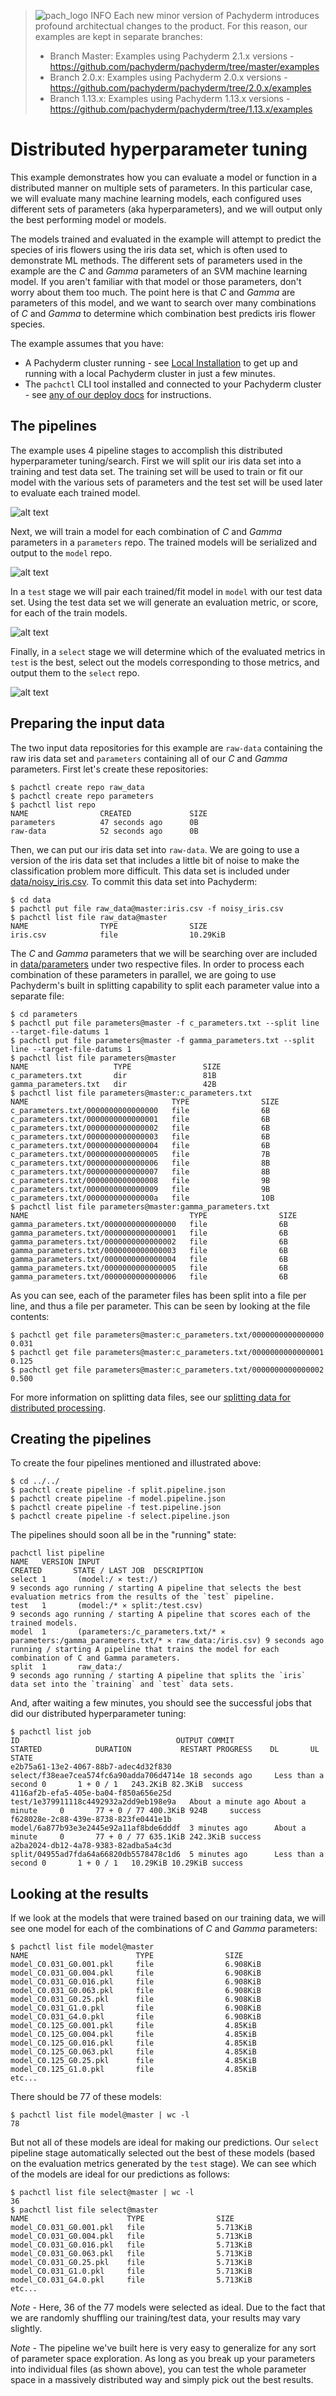 > ![pach_logo](../../img/pach_logo.svg) INFO Each new minor version of Pachyderm introduces profound
> architectual changes to the product. For this reason, our examples are kept in separate branches:
>
> - Branch Master: Examples using Pachyderm 2.1.x versions -
  > https://github.com/pachyderm/pachyderm/tree/master/examples
> - Branch 2.0.x: Examples using Pachyderm 2.0.x versions -
  > https://github.com/pachyderm/pachyderm/tree/2.0.x/examples
> - Branch 1.13.x: Examples using Pachyderm 1.13.x versions -
  > https://github.com/pachyderm/pachyderm/tree/1.13.x/examples

# Distributed hyperparameter tuning

This example demonstrates how you can evaluate a model or function in a distributed manner on
multiple sets of parameters. In this particular case, we will evaluate many machine learning models,
each configured uses different sets of parameters (aka hyperparameters), and we will output only the
best performing model or models.

The models trained and evaluated in the example will attempt to predict the species of iris flowers
using the iris data set, which is often used to demonstrate ML methods. The different sets of
parameters used in the example are the _C_ and _Gamma_ parameters of an SVM machine learning model.
If you aren't familiar with that model or those parameters, don't worry about them too much. The
point here is that _C_ and _Gamma_ are parameters of this model, and we want to search over many
combinations of _C_ and _Gamma_ to determine which combination best predicts iris flower species.

The example assumes that you have:

- A Pachyderm cluster running - see
  [Local Installation](https://docs.pachyderm.com/latest/getting-started/local-installation/) to get
  up and running with a local Pachyderm cluster in just a few minutes.
- The `pachctl` CLI tool installed and connected to your Pachyderm cluster - see
  [any of our deploy docs](https://docs.pachyderm.com/latest/deploy-manage/deploy/) for
  instructions.

## The pipelines

The example uses 4 pipeline stages to accomplish this distributed hyperparameter tuning/search.
First we will split our iris data set into a training and test data set. The training set will be
used to train or fit our model with the various sets of parameters and the test set will be used
later to evaluate each trained model.

![alt text](pipeline1.png)

Next, we will train a model for each combination of _C_ and _Gamma_ parameters in a `parameters`
repo. The trained models will be serialized and output to the `model` repo.

![alt text](pipeline2.png)

In a `test` stage we will pair each trained/fit model in `model` with our test data set. Using the
test data set we will generate an evaluation metric, or score, for each of the train models.

![alt text](pipeline3.png)

Finally, in a `select` stage we will determine which of the evaluated metrics in `test` is the best,
select out the models corresponding to those metrics, and output them to the `select` repo.

![alt text](pipeline4.png)

## Preparing the input data

The two input data repositories for this example are `raw-data` containing the raw iris data set and
`parameters` containing all of our _C_ and _Gamma_ parameters. First let's create these
repositories:

```shell
$ pachctl create repo raw_data
$ pachctl create repo parameters
$ pachctl list repo
NAME                CREATED             SIZE
parameters          47 seconds ago      0B
raw-data            52 seconds ago      0B
```

Then, we can put our iris data set into `raw-data`. We are going to use a version of the iris data
set that includes a little bit of noise to make the classification problem more difficult. This data
set is included under [data/noisy_iris.csv](data/noisy_iris.csv). To commit this data set into
Pachyderm:

```shell
$ cd data
$ pachctl put file raw_data@master:iris.csv -f noisy_iris.csv
$ pachctl list file raw_data@master
NAME                TYPE                SIZE
iris.csv            file                10.29KiB
```

The _C_ and _Gamma_ parameters that we will be searching over are included in
[data/parameters](data/parameters) under two respective files. In order to process each combination
of these parameters in parallel, we are going to use Pachyderm's built in splitting capability to
split each parameter value into a separate file:

```shell
$ cd parameters
$ pachctl put file parameters@master -f c_parameters.txt --split line --target-file-datums 1
$ pachctl put file parameters@master -f gamma_parameters.txt --split line --target-file-datums 1
$ pachctl list file parameters@master
NAME                   TYPE                SIZE
c_parameters.txt       dir                 81B
gamma_parameters.txt   dir                 42B
$ pachctl list file parameters@master:c_parameters.txt
NAME                                TYPE                SIZE
c_parameters.txt/0000000000000000   file                6B
c_parameters.txt/0000000000000001   file                6B
c_parameters.txt/0000000000000002   file                6B
c_parameters.txt/0000000000000003   file                6B
c_parameters.txt/0000000000000004   file                6B
c_parameters.txt/0000000000000005   file                7B
c_parameters.txt/0000000000000006   file                8B
c_parameters.txt/0000000000000007   file                8B
c_parameters.txt/0000000000000008   file                9B
c_parameters.txt/0000000000000009   file                9B
c_parameters.txt/000000000000000a   file                10B
$ pachctl list file parameters@master:gamma_parameters.txt
NAME                                    TYPE                SIZE
gamma_parameters.txt/0000000000000000   file                6B
gamma_parameters.txt/0000000000000001   file                6B
gamma_parameters.txt/0000000000000002   file                6B
gamma_parameters.txt/0000000000000003   file                6B
gamma_parameters.txt/0000000000000004   file                6B
gamma_parameters.txt/0000000000000005   file                6B
gamma_parameters.txt/0000000000000006   file                6B
```

As you can see, each of the parameter files has been split into a file per line, and thus a file per
parameter. This can be seen by looking at the file contents:

```shell
$ pachctl get file parameters@master:c_parameters.txt/0000000000000000
0.031
$ pachctl get file parameters@master:c_parameters.txt/0000000000000001
0.125
$ pachctl get file parameters@master:c_parameters.txt/0000000000000002
0.500
```

For more information on splitting data files, see our
[splitting data for distributed processing](https://docs.pachyderm.com/latest/how-tos/splitting-data/splitting/).

## Creating the pipelines

To create the four pipelines mentioned and illustrated above:

```shell
$ cd ../../
$ pachctl create pipeline -f split.pipeline.json
$ pachctl create pipeline -f model.pipeline.json
$ pachctl create pipeline -f test.pipeline.json
$ pachctl create pipeline -f select.pipeline.json
```

The pipelines should soon all be in the "running" state:

```shell
pachctl list pipeline
NAME   VERSION INPUT                                                                                      CREATED       STATE / LAST JOB  DESCRIPTION
select 1       (model:/ ⨯ test:/)                                                                         9 seconds ago running / starting A pipeline that selects the best evaluation metrics from the results of the `test` pipeline.
test   1       (model:/* ⨯ split:/test.csv)                                                               9 seconds ago running / starting A pipeline that scores each of the trained models.
model  1       (parameters:/c_parameters.txt/* ⨯ parameters:/gamma_parameters.txt/* ⨯ raw_data:/iris.csv) 9 seconds ago running / starting A pipeline that trains the model for each combination of C and Gamma parameters.
split  1       raw_data:/                                                                                 9 seconds ago running / starting A pipeline that splits the `iris` data set into the `training` and `test` data sets.
```

And, after waiting a few minutes, you should see the successful jobs that did our distributed
hyperparameter tuning:

```shell
$ pachctl list job
ID                                   OUTPUT COMMIT                           STARTED            DURATION           RESTART PROGRESS    DL       UL       STATE
e2b75a61-13e2-4067-88b7-adec4d32f830 select/f38eae7cea574fc6a90adda706d4714e 18 seconds ago     Less than a second 0       1 + 0 / 1   243.2KiB 82.3KiB  success
4116af2b-efa5-405e-ba04-f850a656e25d test/1e379911118c4492932a2dd9eb198e9a   About a minute ago About a minute     0       77 + 0 / 77 400.3KiB 924B     success
f628028e-2c88-439e-8738-823fe0441e1b model/6a877b93e3e2445e92a11af8bde6dddf  3 minutes ago      About a minute     0       77 + 0 / 77 635.1KiB 242.3KiB success
a2ba2024-db12-4a78-9383-82adba5a4c3d split/04955ad7fda64a66820db5578478c1d6  5 minutes ago      Less than a second 0       1 + 0 / 1   10.29KiB 10.29KiB success
```

## Looking at the results

If we look at the models that were trained based on our training data, we will see one model for
each of the combinations of _C_ and _Gamma_ parameters:

```shell
$ pachctl list file model@master
NAME                        TYPE                SIZE
model_C0.031_G0.001.pkl     file                6.908KiB
model_C0.031_G0.004.pkl     file                6.908KiB
model_C0.031_G0.016.pkl     file                6.908KiB
model_C0.031_G0.063.pkl     file                6.908KiB
model_C0.031_G0.25.pkl      file                6.908KiB
model_C0.031_G1.0.pkl       file                6.908KiB
model_C0.031_G4.0.pkl       file                6.908KiB
model_C0.125_G0.001.pkl     file                4.85KiB
model_C0.125_G0.004.pkl     file                4.85KiB
model_C0.125_G0.016.pkl     file                4.85KiB
model_C0.125_G0.063.pkl     file                4.85KiB
model_C0.125_G0.25.pkl      file                4.85KiB
model_C0.125_G1.0.pkl       file                4.85KiB
etc...
```

There should be 77 of these models:

```shell
$ pachctl list file model@master | wc -l
78
```

But not all of these models are ideal for making our predictions. Our `select` pipeline stage
automatically selected out the best of these models (based on the evaluation metrics generated by
the `test` stage). We can see which of the models are ideal for our predictions as follows:

```shell
$ pachctl list file select@master | wc -l
36
$ pachctl list file select@master
NAME                      TYPE                SIZE
model_C0.031_G0.001.pkl   file                5.713KiB
model_C0.031_G0.004.pkl   file                5.713KiB
model_C0.031_G0.016.pkl   file                5.713KiB
model_C0.031_G0.063.pkl   file                5.713KiB
model_C0.031_G0.25.pkl    file                5.713KiB
model_C0.031_G1.0.pkl     file                5.713KiB
model_C0.031_G4.0.pkl     file                5.713KiB
etc...
```

_Note_ - Here, 36 of the 77 models were selected as ideal. Due to the fact that we are randomly
shuffling our training/test data, your results may vary slightly.

_Note_ - The pipeline we've built here is very easy to generalize for any sort of parameter space
exploration. As long as you break up your parameters into individual files (as shown above), you can
test the whole parameter space in a massively distributed way and simply pick out the best results.
